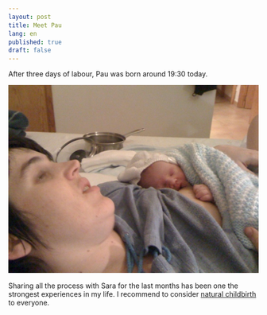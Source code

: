 ```yaml
---
layout: post
title: Meet Pau
lang: en
published: true
draft: false
---
```


After three days of labour, Pau was born around 19:30 today.

![Sara i Pau](/g/sara_i_pau.t.jpg)

Sharing all the process with Sara for the last months has been one the
strongest experiences in my life. I recommend to consider [natural
childbirth][] to everyone.

[natural childbirth]: http://en.wikipedia.org/wiki/Natural_childbirth
